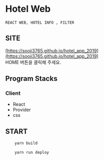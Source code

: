 # Hotel Web

    REACT WEB, HOTEL INFO , FILTER 

## SITE

[https://sooji3765.github.io/hotel_app_2019](https://sooji3765.github.io/hotel_app_2019)<br/>
HOME 버튼을 클릭해 주세요. 

## Program Stacks

### Client

- React
- Provider
- css

## START

```bash
    yarn build
```

```bash
    yarn run deploy
```
